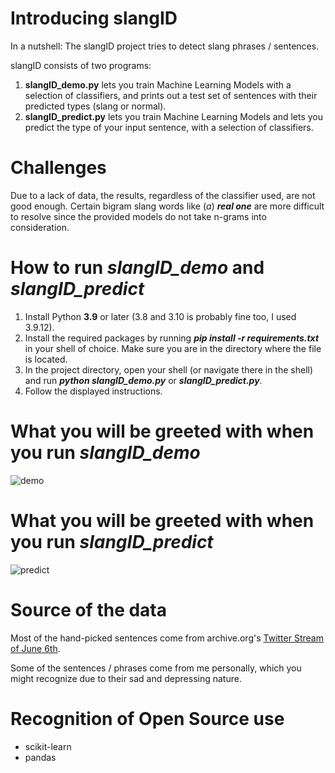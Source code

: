 # Introducing slangID

In a nutshell: The slangID project tries to detect slang phrases / sentences.

 slangID consists of two programs:
 1. **slangID_demo.py** lets you train Machine Learning Models with a selection of classifiers, and prints out a test set of sentences with their predicted types (slang or normal).
 2. **slangID_predict.py** lets you train Machine Learning Models and lets you predict the type of your input sentence, with a selection of classifiers.

# Challenges

Due to a lack of data, the results, regardless of the classifier used, are not good enough.
 Certain bigram slang words like (_a_) _**real one**_ are more difficult to resolve since the provided models do not take n-grams into consideration.

# How to run _slangID_demo_ and _slangID_predict_

1. Install Python **3.9** or later (3.8 and 3.10 is probably fine too, I used 3.9.12).
2. Install the required packages by running **_pip install -r requirements.txt_** in your shell of choice. Make sure you are in the directory where the file is located.
3. In the project directory, open your shell (or navigate there in the shell) and run **_python slangID_demo.py_** or **_slangID_predict.py_**.
4. Follow the displayed instructions.

# What you will be greeted with when you run _slangID_demo_

![demo](https://user-images.githubusercontent.com/92433046/180863321-b8f6d0d7-f984-4388-abb6-105628510e60.png)


# What you will be greeted with when you run _slangID_predict_

![predict](https://user-images.githubusercontent.com/92433046/180862844-488c89da-0d0a-431f-b21b-00f4dcbb9fd2.png)


# Source of the data

Most of the hand-picked sentences come from archive.org's [Twitter Stream of June 6th](https://archive.org/details/archiveteam-twitter-stream-2021-06).

Some of the sentences / phrases come from me personally, which you might recognize due to their sad and depressing nature.


# Recognition of Open Source use

* scikit-learn
* pandas
